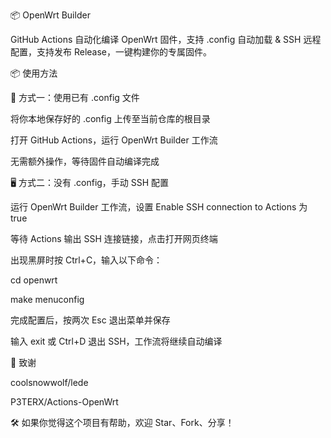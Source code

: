 📦 OpenWrt Builder

GitHub Actions 自动化编译 OpenWrt 固件，支持 .config 自动加载 & SSH 远程配置，支持发布 Release，一键构建你的专属固件。

📦 使用方法

📁 方式一：使用已有 .config 文件

将你本地保存好的 .config 上传至当前仓库的根目录

打开 GitHub Actions，运行 OpenWrt Builder 工作流

无需额外操作，等待固件自动编译完成

🖥️ 方式二：没有 .config，手动 SSH 配置

运行 OpenWrt Builder 工作流，设置 Enable SSH connection to Actions 为 true

等待 Actions 输出 SSH 连接链接，点击打开网页终端

出现黑屏时按 Ctrl+C，输入以下命令：

cd openwrt

make menuconfig

完成配置后，按两次 Esc 退出菜单并保存

输入 exit 或 Ctrl+D 退出 SSH，工作流将继续自动编译


🚀 致谢

coolsnowwolf/lede 

P3TERX/Actions-OpenWrt

🛠️ 如果你觉得这个项目有帮助，欢迎 Star、Fork、分享！
